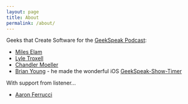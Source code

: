```yaml
---
layout: page
title: About
permalink: /about/
---
```


Geeks that Create Software for the [GeekSpeak Podcast](https://GeekSpeak.org):

* [Miles Elam](https://github.com/ttfkam)
* [Lyle Troxell](https://github.com/lyle)
* [Chandler Moeller](https://github.com/ChandlerMoeller)
* [Brian Young](https://github.com/briancordanyoung) - he made the wonderful iOS [GeekSpeak-Show-Timer](https://github.com/GeekSpeak/GeekSpeak-Show-Timer)

With support from listener...

* [Aaron Ferrucci](https://github.com/aaronferrucci)